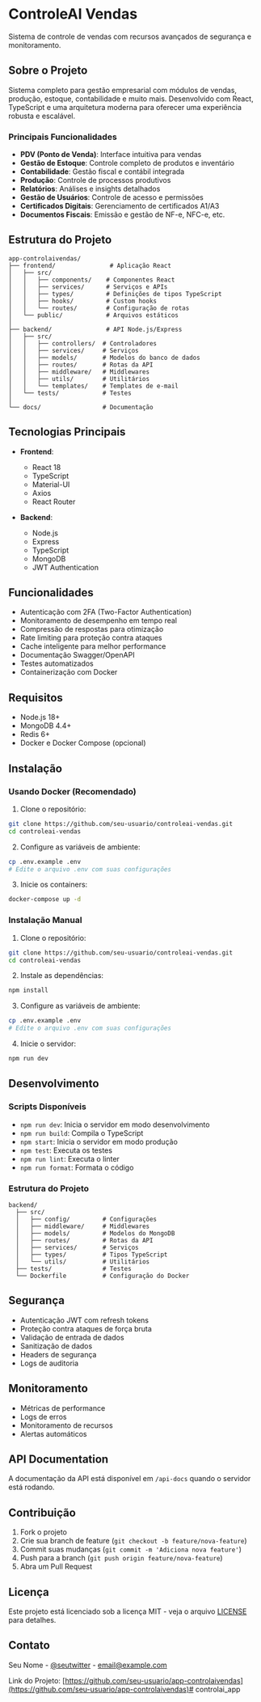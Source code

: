 # ControleAI Vendas

Sistema de controle de vendas com recursos avançados de segurança e monitoramento.

## Sobre o Projeto
Sistema completo para gestão empresarial com módulos de vendas, produção, estoque, contabilidade e muito mais. Desenvolvido com React, TypeScript e uma arquitetura moderna para oferecer uma experiência robusta e escalável.

### Principais Funcionalidades
- **PDV (Ponto de Venda)**: Interface intuitiva para vendas
- **Gestão de Estoque**: Controle completo de produtos e inventário
- **Contabilidade**: Gestão fiscal e contábil integrada
- **Produção**: Controle de processos produtivos
- **Relatórios**: Análises e insights detalhados
- **Gestão de Usuários**: Controle de acesso e permissões
- **Certificados Digitais**: Gerenciamento de certificados A1/A3
- **Documentos Fiscais**: Emissão e gestão de NF-e, NFC-e, etc.

## Estrutura do Projeto

```
app-controlaivendas/
├── frontend/               # Aplicação React
│   ├── src/
│   │   ├── components/    # Componentes React
│   │   ├── services/      # Serviços e APIs
│   │   ├── types/         # Definições de tipos TypeScript
│   │   ├── hooks/         # Custom hooks
│   │   └── routes/        # Configuração de rotas
│   └── public/            # Arquivos estáticos
│
├── backend/               # API Node.js/Express
│   ├── src/
│   │   ├── controllers/  # Controladores
│   │   ├── services/     # Serviços
│   │   ├── models/       # Modelos do banco de dados
│   │   ├── routes/       # Rotas da API
│   │   ├── middleware/   # Middlewares
│   │   ├── utils/        # Utilitários
│   │   └── templates/    # Templates de e-mail
│   └── tests/            # Testes
│
└── docs/                 # Documentação
```

## Tecnologias Principais

- **Frontend**:
  - React 18
  - TypeScript
  - Material-UI
  - Axios
  - React Router

- **Backend**:
  - Node.js
  - Express
  - TypeScript
  - MongoDB
  - JWT Authentication

## Funcionalidades

- Autenticação com 2FA (Two-Factor Authentication)
- Monitoramento de desempenho em tempo real
- Compressão de respostas para otimização
- Rate limiting para proteção contra ataques
- Cache inteligente para melhor performance
- Documentação Swagger/OpenAPI
- Testes automatizados
- Containerização com Docker

## Requisitos

- Node.js 18+
- MongoDB 4.4+
- Redis 6+
- Docker e Docker Compose (opcional)

## Instalação

### Usando Docker (Recomendado)

1. Clone o repositório:
```bash
git clone https://github.com/seu-usuario/controleai-vendas.git
cd controleai-vendas
```

2. Configure as variáveis de ambiente:
```bash
cp .env.example .env
# Edite o arquivo .env com suas configurações
```

3. Inicie os containers:
```bash
docker-compose up -d
```

### Instalação Manual

1. Clone o repositório:
```bash
git clone https://github.com/seu-usuario/controleai-vendas.git
cd controleai-vendas
```

2. Instale as dependências:
```bash
npm install
```

3. Configure as variáveis de ambiente:
```bash
cp .env.example .env
# Edite o arquivo .env com suas configurações
```

4. Inicie o servidor:
```bash
npm run dev
```

## Desenvolvimento

### Scripts Disponíveis

- `npm run dev`: Inicia o servidor em modo desenvolvimento
- `npm run build`: Compila o TypeScript
- `npm start`: Inicia o servidor em modo produção
- `npm test`: Executa os testes
- `npm run lint`: Executa o linter
- `npm run format`: Formata o código

### Estrutura do Projeto

```
backend/
  ├── src/
  │   ├── config/         # Configurações
  │   ├── middleware/     # Middlewares
  │   ├── models/         # Modelos do MongoDB
  │   ├── routes/         # Rotas da API
  │   ├── services/       # Serviços
  │   ├── types/          # Tipos TypeScript
  │   └── utils/          # Utilitários
  ├── tests/              # Testes
  └── Dockerfile          # Configuração do Docker
```

## Segurança

- Autenticação JWT com refresh tokens
- Proteção contra ataques de força bruta
- Validação de entrada de dados
- Sanitização de dados
- Headers de segurança
- Logs de auditoria

## Monitoramento

- Métricas de performance
- Logs de erros
- Monitoramento de recursos
- Alertas automáticos

## API Documentation

A documentação da API está disponível em `/api-docs` quando o servidor está rodando.

## Contribuição

1. Fork o projeto
2. Crie sua branch de feature (`git checkout -b feature/nova-feature`)
3. Commit suas mudanças (`git commit -m 'Adiciona nova feature'`)
4. Push para a branch (`git push origin feature/nova-feature`)
5. Abra um Pull Request

## Licença

Este projeto está licenciado sob a licença MIT - veja o arquivo [LICENSE](LICENSE) para detalhes.

## Contato
Seu Nome - [@seutwitter](https://twitter.com/seutwitter) - email@example.com

Link do Projeto: [https://github.com/seu-usuario/app-controlaivendas](https://github.com/seu-usuario/app-controlaivendas)# controlai_app
